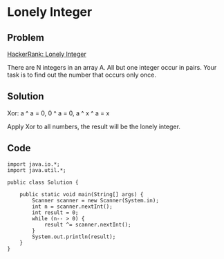 Lonely Integer
===

Problem
-------

[HackerRank: Lonely Integer](https://www.hackerrank.com/challenges/lonely-integer)

There are N integers in an array A. All but one integer occur in pairs. Your task is to find out the number that occurs only once.

Solution
--------

Xor: a ^ a = 0, 0 ^ a = 0, a ^ x ^ a = x

Apply Xor to all numbers, the result will be the lonely integer.


Code
----

    import java.io.*;
    import java.util.*;

    public class Solution {

        public static void main(String[] args) {
            Scanner scanner = new Scanner(System.in);
            int n = scanner.nextInt();
            int result = 0;
            while (n-- > 0) {
                result ^= scanner.nextInt();
            }
            System.out.println(result);
        }
    }
